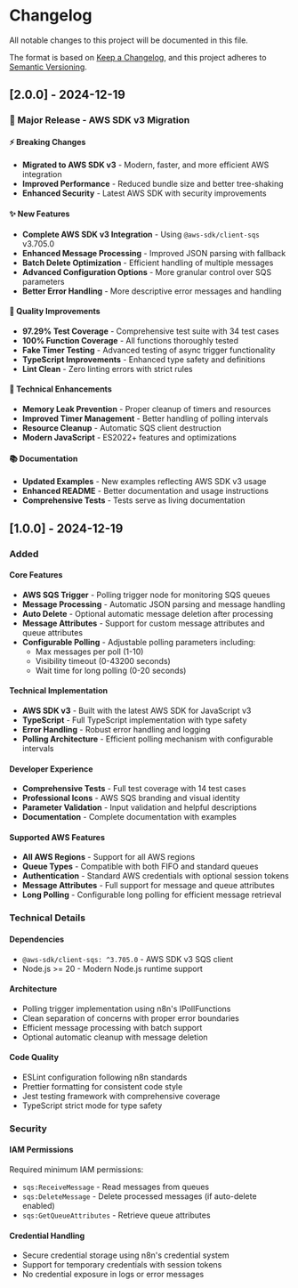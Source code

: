 # Changelog

All notable changes to this project will be documented in this file.

The format is based on [Keep a Changelog](https://keepachangelog.com/en/1.0.0/),
and this project adheres to [Semantic Versioning](https://semver.org/spec/v2.0.0.html).

## [2.0.0] - 2024-12-19

### 🚀 Major Release - AWS SDK v3 Migration

#### ⚡ Breaking Changes
- **Migrated to AWS SDK v3** - Modern, faster, and more efficient AWS integration
- **Improved Performance** - Reduced bundle size and better tree-shaking
- **Enhanced Security** - Latest AWS SDK with security improvements

#### ✨ New Features
- **Complete AWS SDK v3 Integration** - Using `@aws-sdk/client-sqs` v3.705.0
- **Enhanced Message Processing** - Improved JSON parsing with fallback
- **Batch Delete Optimization** - Efficient handling of multiple messages
- **Advanced Configuration Options** - More granular control over SQS parameters
- **Better Error Handling** - More descriptive error messages and handling

#### 🧪 Quality Improvements
- **97.29% Test Coverage** - Comprehensive test suite with 34 test cases
- **100% Function Coverage** - All functions thoroughly tested
- **Fake Timer Testing** - Advanced testing of async trigger functionality
- **TypeScript Improvements** - Enhanced type safety and definitions
- **Lint Clean** - Zero linting errors with strict rules

#### 🔧 Technical Enhancements
- **Memory Leak Prevention** - Proper cleanup of timers and resources
- **Improved Timer Management** - Better handling of polling intervals
- **Resource Cleanup** - Automatic SQS client destruction
- **Modern JavaScript** - ES2022+ features and optimizations

#### 📚 Documentation
- **Updated Examples** - New examples reflecting AWS SDK v3 usage
- **Enhanced README** - Better documentation and usage instructions
- **Comprehensive Tests** - Tests serve as living documentation

## [1.0.0] - 2024-12-19

### Added

#### Core Features

- **AWS SQS Trigger** - Polling trigger node for monitoring SQS queues
- **Message Processing** - Automatic JSON parsing and message handling
- **Auto Delete** - Optional automatic message deletion after processing
- **Message Attributes** - Support for custom message attributes and queue attributes
- **Configurable Polling** - Adjustable polling parameters including:
  - Max messages per poll (1-10)
  - Visibility timeout (0-43200 seconds)
  - Wait time for long polling (0-20 seconds)

#### Technical Implementation

- **AWS SDK v3** - Built with the latest AWS SDK for JavaScript v3
- **TypeScript** - Full TypeScript implementation with type safety
- **Error Handling** - Robust error handling and logging
- **Polling Architecture** - Efficient polling mechanism with configurable intervals

#### Developer Experience

- **Comprehensive Tests** - Full test coverage with 14 test cases
- **Professional Icons** - AWS SQS branding and visual identity
- **Parameter Validation** - Input validation and helpful descriptions
- **Documentation** - Complete documentation with examples

#### Supported AWS Features

- **All AWS Regions** - Support for all AWS regions
- **Queue Types** - Compatible with both FIFO and standard queues
- **Authentication** - Standard AWS credentials with optional session tokens
- **Message Attributes** - Full support for message and queue attributes
- **Long Polling** - Configurable long polling for efficient message retrieval

### Technical Details

#### Dependencies

- `@aws-sdk/client-sqs: ^3.705.0` - AWS SDK v3 SQS client
- Node.js >= 20 - Modern Node.js runtime support

#### Architecture

- Polling trigger implementation using n8n's IPollFunctions
- Clean separation of concerns with proper error boundaries
- Efficient message processing with batch support
- Optional automatic cleanup with message deletion

#### Code Quality

- ESLint configuration following n8n standards
- Prettier formatting for consistent code style
- Jest testing framework with comprehensive coverage
- TypeScript strict mode for type safety

### Security

#### IAM Permissions

Required minimum IAM permissions:

- `sqs:ReceiveMessage` - Read messages from queues
- `sqs:DeleteMessage` - Delete processed messages (if auto-delete enabled)
- `sqs:GetQueueAttributes` - Retrieve queue attributes

#### Credential Handling

- Secure credential storage using n8n's credential system
- Support for temporary credentials with session tokens
- No credential exposure in logs or error messages
